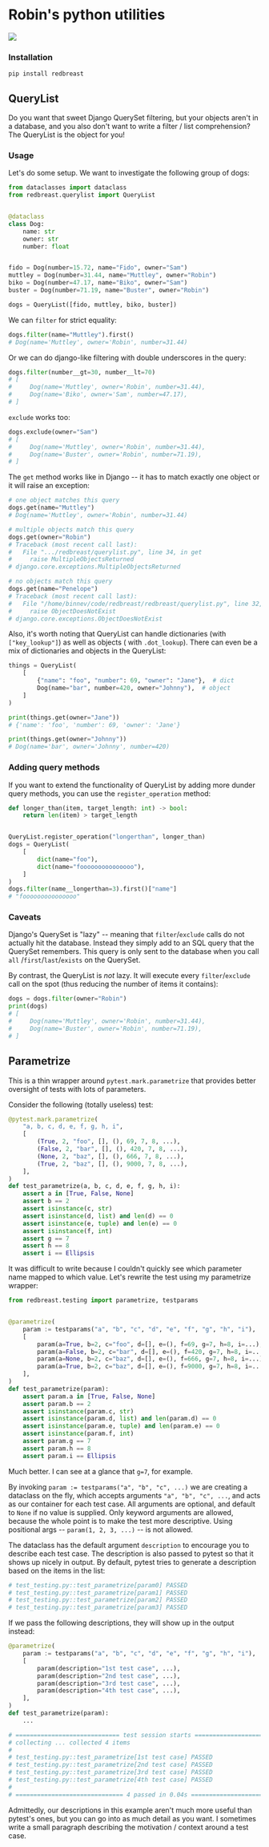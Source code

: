# Robin's python utilities

<img src="logo.png"/>

### Installation

```
pip install redbreast
```

## QueryList

Do you want that sweet Django QuerySet filtering, but your objects aren't in a database, and you also don't want to
write a filter / list comprehension? The QueryList is the object for you!

### Usage

Let's do some setup. We want to investigate the following group of dogs:

```python
from dataclasses import dataclass
from redbreast.querylist import QueryList


@dataclass
class Dog:
    name: str
    owner: str
    number: float


fido = Dog(number=15.72, name="Fido", owner="Sam")
muttley = Dog(number=31.44, name="Muttley", owner="Robin")
biko = Dog(number=47.17, name="Biko", owner="Sam")
buster = Dog(number=71.19, name="Buster", owner="Robin")

dogs = QueryList([fido, muttley, biko, buster])
```

We can `filter` for strict equality:

```python
dogs.filter(name="Muttley").first()
# Dog(name='Muttley', owner='Robin', number=31.44)
```

Or we can do django-like filtering with double underscores in the query:

```python
dogs.filter(number__gt=30, number__lt=70)
# [
#     Dog(name='Muttley', owner='Robin', number=31.44), 
#     Dog(name='Biko', owner='Sam', number=47.17),
# ]
```

`exclude` works too:

```python
dogs.exclude(owner="Sam")
# [
#     Dog(name='Muttley', owner='Robin', number=31.44), 
#     Dog(name='Buster', owner='Robin', number=71.19),
# ]
```

The `get` method works like in Django -- it has to match exactly one object or it will raise an exception:

```python
# one object matches this query
dogs.get(name="Muttley")
# Dog(name='Muttley', owner='Robin', number=31.44)

# multiple objects match this query
dogs.get(owner="Robin")
# Traceback (most recent call last):
#   File ".../redbreast/querylist.py", line 34, in get
#     raise MultipleObjectsReturned
# django.core.exceptions.MultipleObjectsReturned

# no objects match this query
dogs.get(name="Penelope")
# Traceback (most recent call last):
#   File "/home/binnev/code/redbreast/redbreast/querylist.py", line 32, in get
#     raise ObjectDoesNotExist
# django.core.exceptions.ObjectDoesNotExist
```

Also, it's worth noting that QueryList can handle dictionaries (with `["key_lookup"]`) as well as objects (
with `.dot_lookup`). There can even be a mix of dictionaries and objects in the QueryList:

```python
things = QueryList(
    [
        {"name": "foo", "number": 69, "owner": "Jane"},  # dict
        Dog(name="bar", number=420, owner="Johnny"),  # object
    ]
)

print(things.get(owner="Jane"))
# {'name': 'foo', 'number': 69, 'owner': 'Jane'}

print(things.get(owner="Johnny"))
# Dog(name='bar', owner='Johnny', number=420)
```

### Adding query methods

If you want to extend the functionality of QueryList by adding more dunder query methods, you can use
the `register_operation` method:

```python
def longer_than(item, target_length: int) -> bool:
    return len(item) > target_length


QueryList.register_operation("longerthan", longer_than)
dogs = QueryList(
    [
        dict(name="foo"),
        dict(name="fooooooooooooooo"),
    ]
)
dogs.filter(name__longerthan=3).first()["name"]
# "fooooooooooooooo"
```

### Caveats

Django's QuerySet is "lazy" -- meaning that `filter`/`exclude` calls do not actually hit the database. Instead they
simply add to an SQL query that the QuerySet remembers. This query is only sent to the database when you call `all`
/`first`/`last`/`exists` on the QuerySet.

By contrast, the QueryList is _not_ lazy. It will execute every `filter`/`exclude` call on the spot (thus reducing the
number of items it contains):

```python
dogs = dogs.filter(owner="Robin")
print(dogs)
# [
#     Dog(name='Muttley', owner='Robin', number=31.44), 
#     Dog(name='Buster', owner='Robin', number=71.19),
# ]
```

## Parametrize

This is a thin wrapper around `pytest.mark.parametrize` that provides better oversight of tests with lots of parameters.

Consider the following (totally useless) test:

```python
@pytest.mark.parametrize(
    "a, b, c, d, e, f, g, h, i",
    [
        (True, 2, "foo", [], (), 69, 7, 8, ...),
        (False, 2, "bar", [], (), 420, 7, 8, ...),
        (None, 2, "baz", [], (), 666, 7, 8, ...),
        (True, 2, "baz", [], (), 9000, 7, 8, ...),
    ],
)
def test_parametrize(a, b, c, d, e, f, g, h, i):
    assert a in [True, False, None]
    assert b == 2
    assert isinstance(c, str)
    assert isinstance(d, list) and len(d) == 0
    assert isinstance(e, tuple) and len(e) == 0
    assert isinstance(f, int)
    assert g == 7
    assert h == 8
    assert i == Ellipsis
```

It was difficult to write because I couldn't quickly see which parameter name mapped to which value. Let's rewrite the
test using my parametrize wrapper:

```python
from redbreast.testing import parametrize, testparams


@parametrize(
    param := testparams("a", "b", "c", "d", "e", "f", "g", "h", "i"),
    [
        param(a=True, b=2, c="foo", d=[], e=(), f=69, g=7, h=8, i=...),
        param(a=False, b=2, c="bar", d=[], e=(), f=420, g=7, h=8, i=...),
        param(a=None, b=2, c="baz", d=[], e=(), f=666, g=7, h=8, i=...),
        param(a=True, b=2, c="baz", d=[], e=(), f=9000, g=7, h=8, i=...),
    ],
)
def test_parametrize(param):
    assert param.a in [True, False, None]
    assert param.b == 2
    assert isinstance(param.c, str)
    assert isinstance(param.d, list) and len(param.d) == 0
    assert isinstance(param.e, tuple) and len(param.e) == 0
    assert isinstance(param.f, int)
    assert param.g == 7
    assert param.h == 8
    assert param.i == Ellipsis
```

Much better. I can see at a glance that `g=7`, for example.

By invoking `param := testparams("a", "b", "c", ...)` we are creating a dataclass on the fly, which accepts
arguments `"a", "b", "c", ...`, and acts as our container for each test case. All arguments are optional, and default
to `None` if no value is supplied. Only keyword arguments are allowed, because the whole point is to make the test more
descriptive. Using positional args -- `param(1, 2, 3, ...)` -- is not allowed.

The dataclass has the default argument `description` to encourage you to describe each test case. The description is
also passed to pytest so that it shows up nicely in output. By default, pytest tries to generate a description based on
the items in the list:

```python
# test_testing.py::test_parametrize[param0] PASSED                         [ 25%]
# test_testing.py::test_parametrize[param1] PASSED                         [ 50%]
# test_testing.py::test_parametrize[param2] PASSED                         [ 75%]
# test_testing.py::test_parametrize[param3] PASSED                         [100%]
```

If we pass the following descriptions, they will show up in the output instead:

```python
@parametrize(
    param := testparams("a", "b", "c", "d", "e", "f", "g", "h", "i"),
    [
        param(description="1st test case", ...),
        param(description="2nd test case", ...),
        param(description="3rd test case", ...),
        param(description="4th test case", ...),
    ],
)
def test_parametrize(param):
    ...

# ============================= test session starts ==============================
# collecting ... collected 4 items
# 
# test_testing.py::test_parametrize[1st test case] PASSED                  [ 25%]
# test_testing.py::test_parametrize[2nd test case] PASSED                  [ 50%]
# test_testing.py::test_parametrize[3rd test case] PASSED                  [ 75%]
# test_testing.py::test_parametrize[4th test case] PASSED                  [100%]
# 
# ============================== 4 passed in 0.04s ===============================
```

Admittedly, our descriptions in this example aren't much more useful than pytest's ones, but you can go into as much
detail as you want. I sometimes write a small paragraph describing the motivation / context around a test case. 